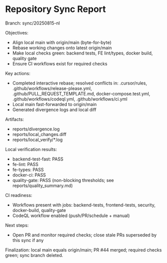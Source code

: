 # Repository Sync Report

Branch: sync/20250815-nl

Objectives:
- Align local main with origin/main (byte-for-byte)
- Rebase working changes onto latest origin/main
- Make local checks green: backend tests, FE lint/types, docker build, quality gate
- Ensure CI workflows exist for required checks

Key actions:
- Completed interactive rebase; resolved conflicts in: .cursor/rules, .github/workflows/release-please.yml, .github/PULL_REQUEST_TEMPLATE.md, docker-compose.test.yml, .github/workflows/codeql.yml, .github/workflows/ci.yml
- Local main fast-forwarded to origin/main
- Generated divergence logs and local diff

Artifacts:
- reports/divergence.log
- reports/local_changes.diff
- reports/local_verify/*.log

Local verification results:
- backend-test-fast: PASS
- fe-lint: PASS
- fe-types: PASS
- docker-ci: PASS
- quality-gate: PASS (non-blocking thresholds; see reports/quality_summary.md)

CI readiness:
- Workflows present with jobs: backend-tests, frontend-tests, security, docker-build, quality-gate
- CodeQL workflow enabled (push/PR/schedule + manual)

Next steps:
- Open PR and monitor required checks; close stale PRs superseded by this sync if any


Finalization: local main equals origin/main; PR #44 merged; required checks green; sync branch deleted.

